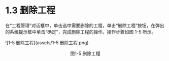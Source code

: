 # 1.3 删除工程

在“工程管理”对话框中，单击选中需要删除的工程，单击“删除工程”按钮，在弹出的系统提示框中单击“确定”，完成删除工程的操作。操作步骤如图 1-5 所示。 

![1-5 删除工程](assets/1-5 删除工程.png)

<center>图1-5 删除工程</center>





